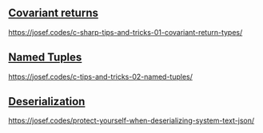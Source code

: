 ## [Covariant returns](https://josef.codes/c-sharp-tips-and-tricks-01-covariant-return-types/)
https://josef.codes/c-sharp-tips-and-tricks-01-covariant-return-types/

## [Named Tuples](https://josef.codes/c-tips-and-tricks-02-named-tuples/)
https://josef.codes/c-tips-and-tricks-02-named-tuples/

## [Deserialization](https://josef.codes/protect-yourself-when-deserializing-system-text-json/)
https://josef.codes/protect-yourself-when-deserializing-system-text-json/
